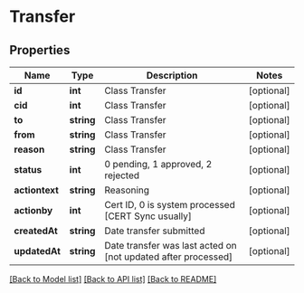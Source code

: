 # Transfer

## Properties
Name | Type | Description | Notes
------------ | ------------- | ------------- | -------------
**id** | **int** | Class Transfer | [optional] 
**cid** | **int** | Class Transfer | [optional] 
**to** | **string** | Class Transfer | [optional] 
**from** | **string** | Class Transfer | [optional] 
**reason** | **string** | Class Transfer | [optional] 
**status** | **int** | 0 pending, 1 approved, 2 rejected | [optional] 
**actiontext** | **string** | Reasoning | [optional] 
**actionby** | **int** | Cert ID, 0 is system processed [CERT Sync usually] | [optional] 
**createdAt** | **string** | Date transfer submitted | [optional] 
**updatedAt** | **string** | Date transfer was last acted on [not updated after processed] | [optional] 

[[Back to Model list]](../README.md#documentation-for-models) [[Back to API list]](../README.md#documentation-for-api-endpoints) [[Back to README]](../README.md)


